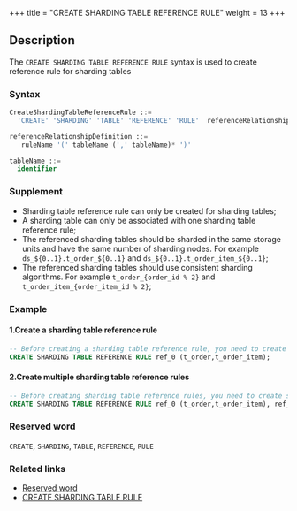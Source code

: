 +++
title = "CREATE SHARDING TABLE REFERENCE RULE"
weight = 13
+++

## Description

The `CREATE SHARDING TABLE REFERENCE RULE` syntax is used to create reference rule for sharding tables

### Syntax

```sql
CreateShardingTableReferenceRule ::=
  'CREATE' 'SHARDING' 'TABLE' 'REFERENCE' 'RULE'  referenceRelationshipDefinition  (',' referenceRelationshipDefinition)*

referenceRelationshipDefinition ::=
   ruleName '(' tableName (',' tableName)* ')'

tableName ::=
  identifier
```

### Supplement

- Sharding table reference rule can only be created for sharding tables;
- A sharding table can only be associated with one sharding table reference rule;
- The referenced sharding tables should be sharded in the same storage units and have the same number of sharding nodes. For
  example `ds_${0..1}.t_order_${0..1}` and `ds_${0..1}.t_order_item_${0..1}`;
- The referenced sharding tables should use consistent sharding algorithms. For example `t_order_{order_id % 2}` and `t_order_item_{order_item_id % 2}`;

### Example

#### 1.Create a sharding table reference rule

```sql
-- Before creating a sharding table reference rule, you need to create sharding table rules t_order, t_order_item
CREATE SHARDING TABLE REFERENCE RULE ref_0 (t_order,t_order_item);
```

#### 2.Create multiple sharding table reference rules

```sql
-- Before creating sharding table reference rules, you need to create sharding table rules t_order, t_order_item, t_product, t_product_item
CREATE SHARDING TABLE REFERENCE RULE ref_0 (t_order,t_order_item), ref_1 (t_product,t_product_item);
```

### Reserved word

`CREATE`, `SHARDING`, `TABLE`, `REFERENCE`, `RULE`

### Related links

- [Reserved word](/en/reference/distsql/syntax/reserved-word/)
- [CREATE SHARDING TABLE RULE](/en/reference/distsql/syntax/rdl/rule-definition/create-sharding-table-rule/)
